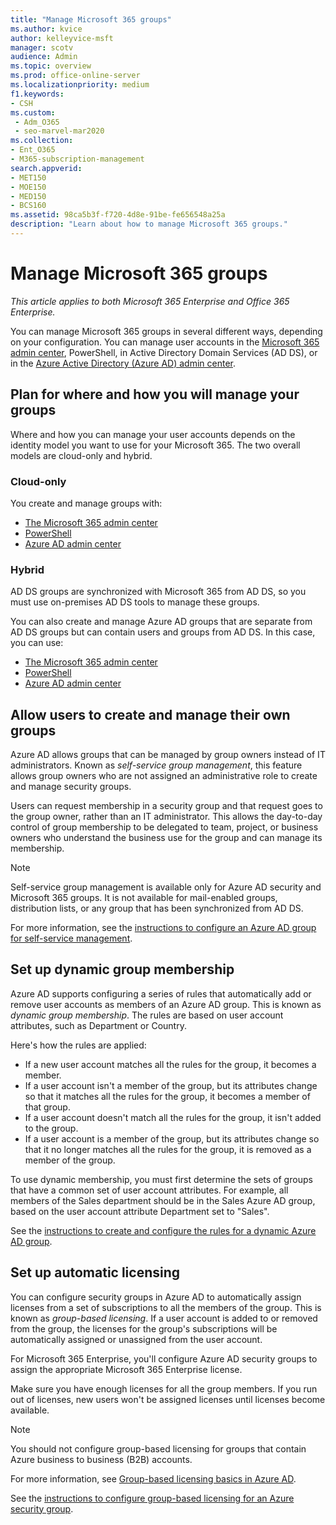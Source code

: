 ```yaml
---
title: "Manage Microsoft 365 groups"
ms.author: kvice
author: kelleyvice-msft
manager: scotv
audience: Admin
ms.topic: overview
ms.prod: office-online-server
ms.localizationpriority: medium
f1.keywords:
- CSH
ms.custom: 
 - Adm_O365
 - seo-marvel-mar2020
ms.collection:
- Ent_O365
- M365-subscription-management
search.appverid:
- MET150
- MOE150
- MED150
- BCS160
ms.assetid: 98ca5b3f-f720-4d8e-91be-fe656548a25a
description: "Learn about how to manage Microsoft 365 groups."
---
```


# Manage Microsoft 365 groups

*This article applies to both Microsoft 365 Enterprise and Office 365 Enterprise.*

You can manage Microsoft 365 groups in several different ways, depending on your configuration. You can manage user accounts in the [Microsoft 365 admin center](/admin), PowerShell, in Active Directory Domain Services (AD DS), or in the [Azure Active Directory (Azure AD) admin center](/azure/active-directory/fundamentals/active-directory-groups-create-azure-portal). 

## Plan for where and how you will manage your groups

Where and how you can manage your user accounts depends on the identity model you want to use for your Microsoft 365. The two overall models are cloud-only and hybrid.
  
### Cloud-only

You create and manage groups with:

- [The Microsoft 365 admin center](/admin)
- [PowerShell](maintain-group-membership-with-microsoft-365-powershell.md)
- [Azure AD admin center](/azure/active-directory/fundamentals/active-directory-groups-create-azure-portal)
    
### Hybrid

AD DS groups are synchronized with Microsoft 365 from AD DS, so you must use on-premises AD DS tools to manage these groups.

You can also create and manage Azure AD groups that are separate from AD DS groups but can contain users and groups from AD DS. In this case, you can use:

- [The Microsoft 365 admin center](/admin)
- [PowerShell](maintain-group-membership-with-microsoft-365-powershell.md)
- [Azure AD admin center](/azure/active-directory/fundamentals/active-directory-groups-create-azure-portal)

## Allow users to create and manage their own groups

Azure AD allows groups that can be managed by group owners instead of IT administrators. Known as *self-service group management*, this feature allows group owners who are not assigned an administrative role to create and manage security groups. 

Users can request membership in a security group and that request goes to the group owner, rather than an IT administrator. This allows the day-to-day control of group membership to be delegated to team, project, or business owners who understand the business use for the group and can manage its membership.

>[!Note]
>Self-service group management is available only for Azure AD security and Microsoft 365 groups. It is not available for mail-enabled groups, distribution lists, or any group that has been synchronized from AD DS.
>

For more information, see the [instructions to configure an Azure AD group for self-service management](/azure/active-directory/active-directory-accessmanagement-self-service-group-management).

## Set up dynamic group membership

Azure AD supports configuring a series of rules that automatically add or remove user accounts as members of an Azure AD group. This is known as *dynamic group membership*. The rules are based on user account attributes, such as Department or Country.

Here's how the rules are applied:

- If a new user account matches all the rules for the group, it becomes a member.
- If a user account isn't a member of the group, but its attributes change so that it matches all the rules for the group, it becomes a member of that group.
- If a user account doesn't match all the rules for the group, it isn't added to the group.
- If a user account is a member of the group, but its attributes change so that it no longer matches all the rules for the group, it is removed as a member of the group.

To use dynamic membership, you must first determine the sets of groups that have a common set of user account attributes. For example, all members of the Sales department should be in the Sales Azure AD group, based on the user account attribute Department set to "Sales".

See the [instructions to create and configure the rules for a dynamic Azure AD group](/azure/active-directory/active-directory-groups-dynamic-membership-azure-portal).

## Set up automatic licensing

You can configure security groups in Azure AD to automatically assign licenses from a set of subscriptions to all the members of the group. This is known as *group-based licensing*. If a user account is added to or removed from the group, the licenses for the group's subscriptions will be automatically assigned or unassigned from the user account.

For Microsoft 365 Enterprise, you'll configure Azure AD security groups to assign the appropriate Microsoft 365 Enterprise license.

Make sure you have enough licenses for all the group members. If you run out of licenses, new users won't be assigned licenses until licenses become available.

>[!Note]
>You should not configure group-based licensing for groups that contain Azure business to business (B2B) accounts.
>

For more information, see [Group-based licensing basics in Azure AD](/azure/active-directory/active-directory-licensing-whatis-azure-portal).

See the [instructions to configure group-based licensing for an Azure security group](/azure/active-directory/active-directory-licensing-group-assignment-azure-portal).